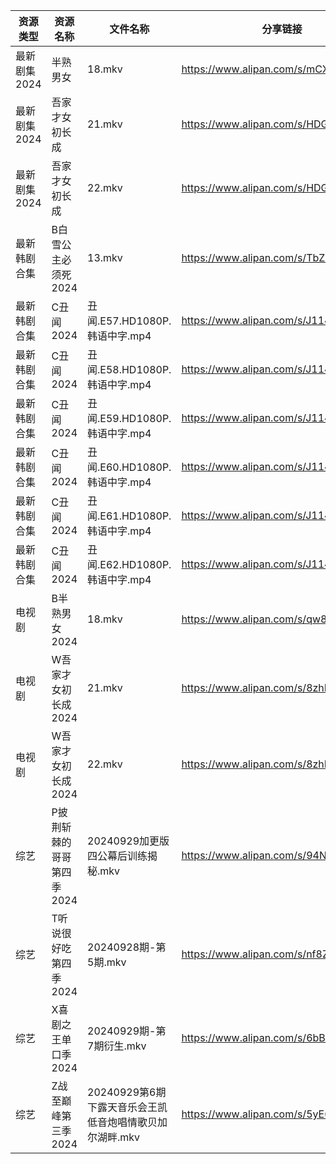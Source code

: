 | 资源类型     | 资源名称            | 文件名称                               | 分享链接                                 | 更新时间                |
| -------- | --------------- | ---------------------------------- | ------------------------------------ | ------------------- |
| 最新剧集2024 | 半熟男女            | 18.mkv                             | https://www.alipan.com/s/mCXVbYPaZHM | 2024-09-29 14:09:51 |
| 最新剧集2024 | 吾家才女初长成         | 21.mkv                             | https://www.alipan.com/s/HDGFELTirjX | 2024-09-29 14:09:54 |
| 最新剧集2024 | 吾家才女初长成         | 22.mkv                             | https://www.alipan.com/s/HDGFELTirjX | 2024-09-29 14:09:53 |
| 最新韩剧合集   | B白雪公主必须死2024    | 13.mkv                             | https://www.alipan.com/s/TbZsLmcPGSo | 2024-09-29 00:05:30 |
| 最新韩剧合集   | C丑闻2024         | 丑闻.E57.HD1080P.韩语中字.mp4            | https://www.alipan.com/s/J114XwZcFVg | 2024-09-29 10:09:26 |
| 最新韩剧合集   | C丑闻2024         | 丑闻.E58.HD1080P.韩语中字.mp4            | https://www.alipan.com/s/J114XwZcFVg | 2024-09-29 10:09:26 |
| 最新韩剧合集   | C丑闻2024         | 丑闻.E59.HD1080P.韩语中字.mp4            | https://www.alipan.com/s/J114XwZcFVg | 2024-09-29 10:09:25 |
| 最新韩剧合集   | C丑闻2024         | 丑闻.E60.HD1080P.韩语中字.mp4            | https://www.alipan.com/s/J114XwZcFVg | 2024-09-29 10:09:25 |
| 最新韩剧合集   | C丑闻2024         | 丑闻.E61.HD1080P.韩语中字.mp4            | https://www.alipan.com/s/J114XwZcFVg | 2024-09-29 10:09:25 |
| 最新韩剧合集   | C丑闻2024         | 丑闻.E62.HD1080P.韩语中字.mp4            | https://www.alipan.com/s/J114XwZcFVg | 2024-09-29 10:09:24 |
| 电视剧      | B半熟男女2024       | 18.mkv                             | https://www.alipan.com/s/qw884Xb9dL3 | 2024-09-29 14:05:08 |
| 电视剧      | W吾家才女初长成2024    | 21.mkv                             | https://www.alipan.com/s/8zhPHGhcjsu | 2024-09-29 14:06:37 |
| 电视剧      | W吾家才女初长成2024    | 22.mkv                             | https://www.alipan.com/s/8zhPHGhcjsu | 2024-09-29 14:06:36 |
| 综艺       | P披荆斩棘的哥哥第四季2024 | 20240929加更版四公幕后训练揭秘.mkv            | https://www.alipan.com/s/94NT9iGe94e | 2024-09-29 14:07:57 |
| 综艺       | T听说很好吃第四季2024   | 20240928期-第5期.mkv                  | https://www.alipan.com/s/nf8ZxzTQNmB | 2024-09-29 00:08:32 |
| 综艺       | X喜剧之王单口季2024    | 20240929期-第7期衍生.mkv                | https://www.alipan.com/s/6bB6eDj37Y6 | 2024-09-29 14:08:44 |
| 综艺       | Z战至巅峰第三季2024    | 20240929第6期下露天音乐会王凯低音炮唱情歌贝加尔湖畔.mkv | https://www.alipan.com/s/5yE689QzaiL | 2024-09-29 14:09:02 |
